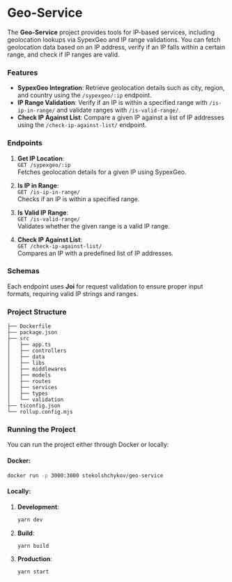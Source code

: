 # Geo-Service

The **Geo-Service** project provides tools for IP-based services, including geolocation lookups via SypexGeo and IP range validations. You can fetch geolocation data based on an IP address, verify if an IP falls within a certain range, and check if IP ranges are valid.

### Features
- **SypexGeo Integration**: Retrieve geolocation details such as city, region, and country using the `/sypexgeo/:ip` endpoint.
- **IP Range Validation**: Verify if an IP is within a specified range with `/is-ip-in-range/` and validate ranges with `/is-valid-range/`.
- **Check IP Against List**: Compare a given IP against a list of IP addresses using the `/check-ip-against-list/` endpoint.

### Endpoints
1. **Get IP Location**:  
   `GET /sypexgeo/:ip`  
   Fetches geolocation details for a given IP using SypexGeo.

2. **Is IP in Range**:  
   `GET /is-ip-in-range/`  
   Checks if an IP is within a specified range.

3. **Is Valid IP Range**:  
   `GET /is-valid-range/`  
   Validates whether the given range is a valid IP range.

4. **Check IP Against List**:  
   `GET /check-ip-against-list/`  
   Compares an IP with a predefined list of IP addresses.

### Schemas
Each endpoint uses **Joi** for request validation to ensure proper input formats, requiring valid IP strings and ranges.

### Project Structure
```
├── Dockerfile
├── package.json
├── src
│   ├── app.ts
│   ├── controllers
│   ├── data
│   ├── libs
│   ├── middlewares
│   ├── models
│   ├── routes
│   ├── services
│   ├── types
│   └── validation
├── tsconfig.json
└── rollup.config.mjs
```

### Running the Project
You can run the project either through Docker or locally:

#### Docker:
```bash
docker run -p 3000:3000 stekolshchykov/geo-service
```

#### Locally:
1. **Development**:
   ```bash
   yarn dev
   ```
2. **Build**:
   ```bash
   yarn build
   ```
3. **Production**:
   ```bash
   yarn start
   ```
